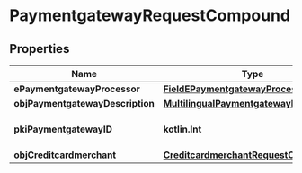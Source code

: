 
# PaymentgatewayRequestCompound

## Properties
| Name | Type | Description | Notes |
| ------------ | ------------- | ------------- | ------------- |
| **ePaymentgatewayProcessor** | [**FieldEPaymentgatewayProcessor**](FieldEPaymentgatewayProcessor.md) |  |  |
| **objPaymentgatewayDescription** | [**MultilingualPaymentgatewayDescription**](MultilingualPaymentgatewayDescription.md) |  |  |
| **pkiPaymentgatewayID** | **kotlin.Int** | The unique ID of the Paymentgateway |  [optional] |
| **objCreditcardmerchant** | [**CreditcardmerchantRequestCompound**](CreditcardmerchantRequestCompound.md) |  |  [optional] |



